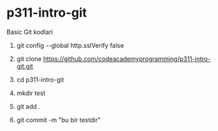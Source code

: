 # p311-intro-git
Basic Git kodlari

1.  git config --global http.sslVerify false

2.  git clone https://github.com/codeacademyprogramming/p311-intro-git.git

3.  cd p311-intro-git

4.  mkdir test

5.  git add .

6.  git commit -m "bu bir testdir"


